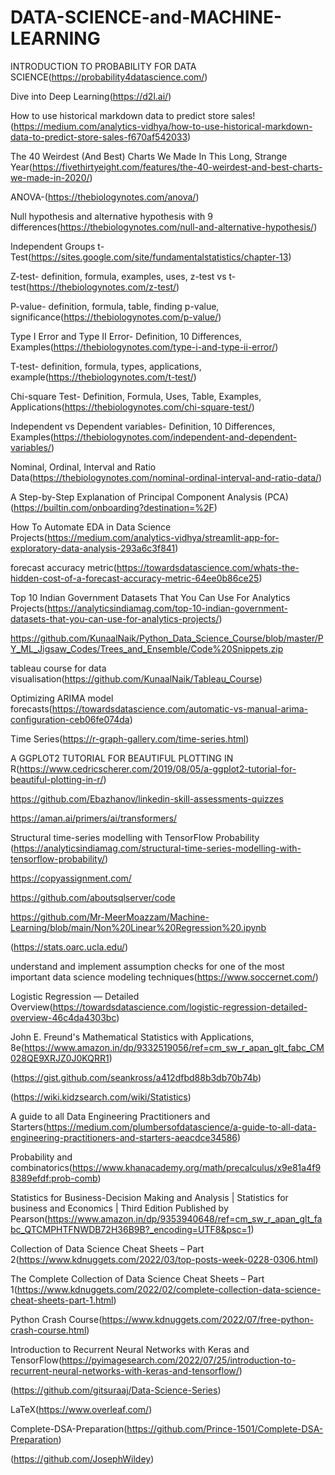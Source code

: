 # DATA-SCIENCE-and-MACHINE-LEARNING

INTRODUCTION TO PROBABILITY FOR DATA SCIENCE(https://probability4datascience.com/)

Dive into Deep Learning(https://d2l.ai/)

How to use historical markdown data to predict store sales!(https://medium.com/analytics-vidhya/how-to-use-historical-markdown-data-to-predict-store-sales-f670af542033)

The 40 Weirdest (And Best) Charts We Made In This Long, Strange Year(https://fivethirtyeight.com/features/the-40-weirdest-and-best-charts-we-made-in-2020/)

ANOVA-(https://thebiologynotes.com/anova/)

Null hypothesis and alternative hypothesis with 9 differences(https://thebiologynotes.com/null-and-alternative-hypothesis/)

Independent Groups t-Test(https://sites.google.com/site/fundamentalstatistics/chapter-13)

Z-test- definition, formula, examples, uses, z-test vs t-test(https://thebiologynotes.com/z-test/)

P-value- definition, formula, table, finding p-value, significance(https://thebiologynotes.com/p-value/)

Type I Error and Type II Error- Definition, 10 Differences, Examples(https://thebiologynotes.com/type-i-and-type-ii-error/)

T-test- definition, formula, types, applications, example(https://thebiologynotes.com/t-test/)

Chi-square Test- Definition, Formula, Uses, Table, Examples, Applications(https://thebiologynotes.com/chi-square-test/)

Independent vs Dependent variables- Definition, 10 Differences, Examples(https://thebiologynotes.com/independent-and-dependent-variables/)

Nominal, Ordinal, Interval and Ratio Data(https://thebiologynotes.com/nominal-ordinal-interval-and-ratio-data/)

A Step-by-Step Explanation of Principal Component Analysis (PCA)(https://builtin.com/onboarding?destination=%2F)

How To Automate EDA in Data Science Projects(https://medium.com/analytics-vidhya/streamlit-app-for-exploratory-data-analysis-293a6c3f841)

forecast accuracy metric(https://towardsdatascience.com/whats-the-hidden-cost-of-a-forecast-accuracy-metric-64ee0b86ce25)

Top 10 Indian Government Datasets That You Can Use For Analytics Projects(https://analyticsindiamag.com/top-10-indian-government-datasets-that-you-can-use-for-analytics-projects/)

https://github.com/KunaalNaik/Python_Data_Science_Course/blob/master/PY_ML_Jigsaw_Codes/Trees_and_Ensemble/Code%20Snippets.zip

tableau course for data visualisation(https://github.com/KunaalNaik/Tableau_Course)

Optimizing ARIMA model forecasts(https://towardsdatascience.com/automatic-vs-manual-arima-configuration-ceb06fe074da)

Time Series(https://r-graph-gallery.com/time-series.html)

A GGPLOT2 TUTORIAL FOR BEAUTIFUL PLOTTING IN R(https://www.cedricscherer.com/2019/08/05/a-ggplot2-tutorial-for-beautiful-plotting-in-r/)

https://github.com/Ebazhanov/linkedin-skill-assessments-quizzes

https://aman.ai/primers/ai/transformers/

Structural time-series modelling with TensorFlow Probability (https://analyticsindiamag.com/structural-time-series-modelling-with-tensorflow-probability/)

https://copyassignment.com/

https://github.com/aboutsqlserver/code

https://github.com/Mr-MeerMoazzam/Machine-Learning/blob/main/Non%20Linear%20Regression%20.ipynb

(https://stats.oarc.ucla.edu/)

understand and implement assumption checks for one of the most important data science modeling techniques(https://www.soccernet.com/)

Logistic Regression — Detailed Overview(https://towardsdatascience.com/logistic-regression-detailed-overview-46c4da4303bc)

John E. Freund's Mathematical Statistics with Applications, 8e(https://www.amazon.in/dp/9332519056/ref=cm_sw_r_apan_glt_fabc_CM028QE9XRJZ0J0KQRR1)

(https://gist.github.com/seankross/a412dfbd88b3db70b74b)

(https://wiki.kidzsearch.com/wiki/Statistics)

A guide to all Data Engineering Practitioners and Starters(https://medium.com/plumbersofdatascience/a-guide-to-all-data-engineering-practitioners-and-starters-aeacdce34586)

Probability and combinatorics(https://www.khanacademy.org/math/precalculus/x9e81a4f98389efdf:prob-comb)

Statistics for Business-Decision Making and Analysis | Statistics for business and Economics | Third Edition Published by Pearson(https://www.amazon.in/dp/9353940648/ref=cm_sw_r_apan_glt_fabc_QTCMPHTFNWDB72H36B9B?_encoding=UTF8&psc=1)

Collection of Data Science Cheat Sheets – Part 2(https://www.kdnuggets.com/2022/03/top-posts-week-0228-0306.html)

The Complete Collection of Data Science Cheat Sheets – Part 1(https://www.kdnuggets.com/2022/02/complete-collection-data-science-cheat-sheets-part-1.html)

Python Crash Course(https://www.kdnuggets.com/2022/07/free-python-crash-course.html)

Introduction to Recurrent Neural Networks with Keras and TensorFlow(https://pyimagesearch.com/2022/07/25/introduction-to-recurrent-neural-networks-with-keras-and-tensorflow/)

(https://github.com/gitsuraaj/Data-Science-Series)

LaTeX(https://www.overleaf.com/)

Complete-DSA-Preparation(https://github.com/Prince-1501/Complete-DSA-Preparation)

(https://github.com/JosephWildey)





